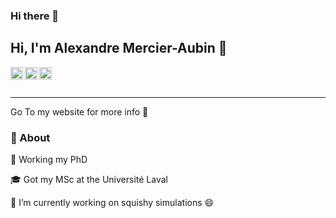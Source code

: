 ### Hi there 👋

## Hi, I'm Alexandre Mercier-Aubin 👋
<a href="https://www.alexandremercieraubin.com">
  <img align="left" alt="My Website" width="20px" src=src="https://image.flaticon.com/icons/png/512/2807/2807258.svg" />
</a>
<a href="https://twitter.com/AlexMercierA">
  <img align="left" alt="AlexMercierA | Twitter" width="20px" src="https://image.flaticon.com/icons/svg/2111/2111703.svg" />
</a>
<a href="https://www.linkedin.com/in/alexandremercieraubin/">
  <img align="left" alt="Alexandre Mercier-Aubin" width="20px" src="https://image.flaticon.com/icons/svg/2111/2111465.svg"  />
</a>

<br/>
<br/>

---
Go To my website for more info 🤔

### 🧐 About
📖 Working my PhD

🎓 Got my MSc at the Université Laval 

🔭 I’m currently working on squishy simulations 😄

<!--
**AlexandreMercierAubin/AlexandreMercierAubin** is a ✨ _special_ ✨ repository because its `README.md` (this file) appears on your GitHub profile.

Here are some ideas to get you started:

- 🔭 I’m currently working on ...
- 🌱 I’m currently learning ...
- 👯 I’m looking to collaborate on ...
- 🤔 I’m looking for help with ...
- 💬 Ask me about ...
- 📫 How to reach me: ...
- 😄 Pronouns: ...
- ⚡ Fun fact: ...
-->
